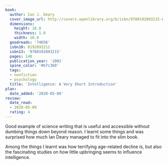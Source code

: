 ```yaml
---
book:
  author: Ian J. Deary
  cover_image_url: http://covers.openlibrary.org/b/isbn/9780192893215-L.jpg
  dimensions:
    height: 18.0
    thickness: 1.0
    width: 10.9
  goodreads: '74656'
  isbn10: 0192893211
  isbn13: '9780192893215'
  pages: 148
  publication_year: '2001'
  spine_color: '#b7c360'
  tags:
  - nonfiction
  - psychology
  title: 'Intelligence: A Very Short Introduction'
plan:
  date_added: '2020-05-09'
review:
  date_read:
  - 2020-05-09
  rating: 4
---
```


Good example of science writing that is useful and accessible without dumbing things down beyond reason. I learnt some things and was surprised how much Ian Deary managed to fit into the slim book.

Among the things I learnt was how terrifying age-related decline is, but also the fascinating studies on how little upbringing seems to influence intelligence.
